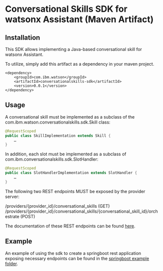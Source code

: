 # Conversational Skills SDK for watsonx Assistant (Maven Artifact)

## Installation
This SDK allows implementing a Java-based conversational skill for watsonx Assistant.

To utilize, simply add this artifact as a dependency in your maven project.
```
<dependency>
    <groupId>com.ibm.watson</groupId>
    <artifactId>conversationalskills-sdk</artifactId>
    <version>0.0.1</version>
</dependency>
```

## Usage
A conversational skill must be implemented as a subclass of the com.ibm.watson.conversationalskills.sdk.Skill class:

```java
@RequestScoped
public class SkillImplementation extends Skill {
	…
}
```

In addition, each slot must be implemented as a subclass of com.ibm.conversationalskills.sdk.SlotHandler:

```java
@RequestScoped
public class SlotHandlerImplementation extends SlotHandler {
	…
}
```

The following two REST endpoints MUST be exposed by the provider server:

/providers/{provider_id}/conversational_skills (GET)
/providers/{provider_id}/conversational_skills/{conversational_skill_id}/orchestrate (POST)

The documentation of these REST endpoints can be found [here](https://github.com/watson-developer-cloud/assistant-toolkit/blob/master/conversational-skills/procode-endpoints.md).

## Example
An example of using the sdk to create a springboot rest application exposing necessary endpoints can be found in the [springboot example folder](https://github.com/watson-developer-cloud/assistant-toolkit/tree/master/conversational-skills/procode-skill-springboot-example).
